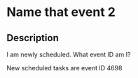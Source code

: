 # Name that event 2

## Description

I am newly scheduled. What event ID am I?



New scheduled tasks are event ID 4698



```

```


